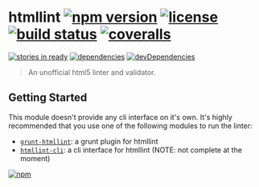 # htmllint [![npm version](http://img.shields.io/npm/v/htmllint.svg?style=flat-square)](https://npmjs.org/package/htmllint) [![license](http://img.shields.io/npm/l/htmllint.svg?style=flat-square)](https://npmjs.org/package/htmllint) [![build status](http://img.shields.io/travis/htmllint/htmllint/master.svg?style=flat-square)](https://travis-ci.org/htmllint/htmllint) [![coveralls](http://img.shields.io/coveralls/htmllint/htmllint.svg?style=flat-square)](https://coveralls.io/r/htmllint/htmllint)

[![stories in ready](https://badge.waffle.io/htmllint/htmllint.svg?label=ready&title=Ready)](http://waffle.io/htmllint/htmllint)
[![dependencies](http://img.shields.io/david/htmllint/htmllint.svg?style=flat-square)](https://david-dm.org/htmllint/htmllint)
[![devDependencies](http://img.shields.io/david/dev/htmllint/htmllint.svg?style=flat-square)](https://david-dm.org/htmllint/htmllint)

> An unofficial html5 linter and validator.

Getting Started
---------------

This module doesn't provide any cli interface on it's own. It's highly recommended that
you use one of the following modules to run the linter:

* [`grunt-htmllint`](https://github.com/htmllint/grunt-htmllint): a grunt plugin for htmllint
* [`htmllint-cli`](https://github.com/htmllint/htmllint-cli): a cli interface for htmllint (NOTE: not complete at the moment)

[![npm](https://nodei.co/npm/htmllint.png?downloads=true&downloadRank=true&stars=true)](https://npmsjs.org/package/htmllint)
